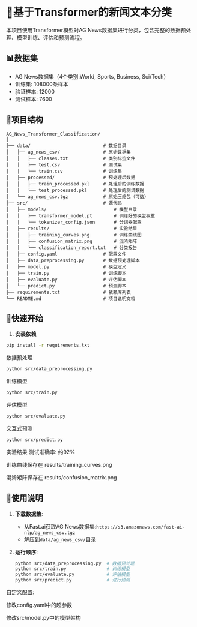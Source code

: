 # 🏡基于Transformer的新闻文本分类

本项目使用Transformer模型对AG News数据集进行分类，包含完整的数据预处理、模型训练、评估和预测流程。

## 📊数据集
- AG News数据集（4个类别:World, Sports, Business, Sci/Tech）
- 训练集: 108000条样本
- 验证样本: 12000
- 测试样本: 7600

## 📂项目结构
```bplaintext
AG_News_Transformer_Classification/
│
├── data/                           # 数据目录
│   ├── ag_news_csv/                # 原始数据集
│   │   ├── classes.txt             # 类别标签文件
│   │   ├── test.csv                # 测试集
│   │   └── train.csv               # 训练集
│   ├── processed/                  # 预处理后数据
│   │   ├── train_processed.pkl     # 处理后的训练数据
│   │   └── test_processed.pkl      # 处理后的测试数据
│   └── ag_news_csv.tgz             # 原始压缩包（可选）
├── src/                            # 源代码
│   ├── models/                         # 模型目录
│   │   ├── transformer_model.pt        # 训练好的模型权重
│   │   └── tokenizer_config.json       # 分词器配置
│   ├── results/                        # 实验结果
│   │   ├── training_curves.png         # 训练曲线图
│   │   ├── confusion_matrix.png        # 混淆矩阵
│   │   └── classification_report.txt   # 分类报告
│   ├── config.yaml                 # 配置文件
│   ├── data_preprocessing.py       # 数据预处理脚本
│   ├── model.py                    # 模型定义
│   ├── train.py                    # 训练脚本
│   ├── evaluate.py                 # 评估脚本
│   └── predict.py                  # 预测脚本
├── requirements.txt                # 依赖库列表
└── README.md                       # 项目说明文档
```

## 🚀快速开始

1. **安装依赖**
```bash
pip install -r requirements.txt
```
数据预处理
```bash
python src/data_preprocessing.py
```
训练模型
```bash
python src/train.py
```
评估模型
```bash
python src/evaluate.py
```
交互式预测
```bash
python src/predict.py
```
实验结果
测试准确率: 约92%

训练曲线保存在 results/training_curves.png

混淆矩阵保存在 results/confusion_matrix.png



## 📄使用说明

1. **下载数据集**:
   - 从Fast.ai获取AG News数据集:`https://s3.amazonaws.com/fast-ai-nlp/ag_news_csv.tgz`
   - 解压到`data/ag_news_csv/`目录

2. **运行顺序**:
   ```bash
   python src/data_preprocessing.py  # 数据预处理
   python src/train.py               # 训练模型
   python src/evaluate.py            # 评估模型
   python src/predict.py             # 进行预测
自定义配置:

修改config.yaml中的超参数

修改src/model.py中的模型架构